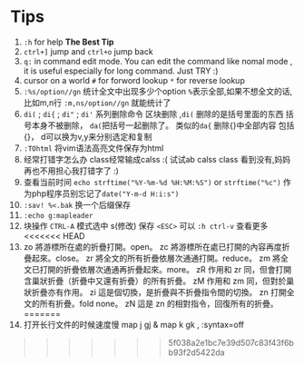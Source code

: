 # Tips

01.  `:h` for help **The Best Tip**
02.  `ctrl+]` jump and `ctrl+o` jump back
03.  `q:` in command edit mode. You can edit the command like nomal mode , it is useful especially for long command. Just TRY :)
04.  cursor on a world  `#` for forword lookup `*` for reverse lookup
05.  `:%s/option//gn` 统计全文中出现多少个option `%`表示全部,如果不想全文的话,比如m,n行 `:m,ns/option//gn` 就能统计了
06.  `di(` ; `di{` ; `di"` ; `di'` 系列删除命令 区块删除 ,`di(` 删除的是括号里面的东西 括号本身不被删除， `da(`把括号一起删除了。 类似的`da{` 删除{}中全部内容 包括{}， d可以换为v,y来分别选定和复制
07.  `:TOhtml` 将vim语法高亮文件保存为html
08.  经常打错字怎么办 class经常输成calss :(  试试ab calss class 看到没有,妈妈再也不用担心我打错字了 :)
09.  查看当前时间 `echo strftime("%Y-%m-%d %H:%M:%S")` or `strftime("%c")` 作为php程序员别忘记了`date("Y-m-d H:i:s")`
10. `:sav! %<.bak` 换一个后缀保存
11. `:echo g:mapleader`
12. 块操作  `CTRL-A` 模式选中 s(修改) 保存 `<ESC>` 可以 `:h ctrl-v` 查看更多
<<<<<<< HEAD
13. zo	將游標所在處的折疊打開。open。
    zc	將游標所在處已打開的內容再度折疊起來。close。
    zr	將全文的所有折疊依層次通通打開。reduce。
    zm	將全文已打開的折疊依層次通通再折疊起來。more。
    zR	作用和 zr 同，但會打開含巢狀折疊（折疊中又還有折疊）的所有折疊。
    zM	作用和 zm 同，但對於巢狀折疊亦有作用。
    zi	這是個切換，是折疊與不折疊指令間的切換。
    zn	打開全文的所有折疊。fold none。
    zN	這是 zn 的相對指令，回復所有的折疊。
=======
14. 打开长行文件的时候速度慢 map j gj  & map k gk , :syntax=off
>>>>>>> 5f038a2e1bc7e39d507c83f43f6bb93f2d5422da
